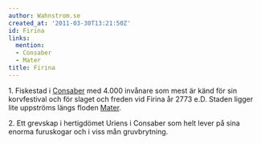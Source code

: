 ```yaml
---
author: Wahnstrom.se
created_at: '2011-03-30T13:21:50Z'
id: Firina
links:
  mention:
  - Consaber
  - Mater
title: Firina
---
```


1\. Fiskestad i [Consaber] med 4.000 invånare som mest är känd för sin korvfestival och för slaget
och freden vid Firina år 2773 e.D. Staden ligger lite uppströms längs floden [Mater].

2\. Ett grevskap i hertigdömet Uriens i Consaber som helt lever på sina enorma furuskogar och i viss
mån gruvbrytning.

  [Consaber]: Consaber
  [Mater]: Mater